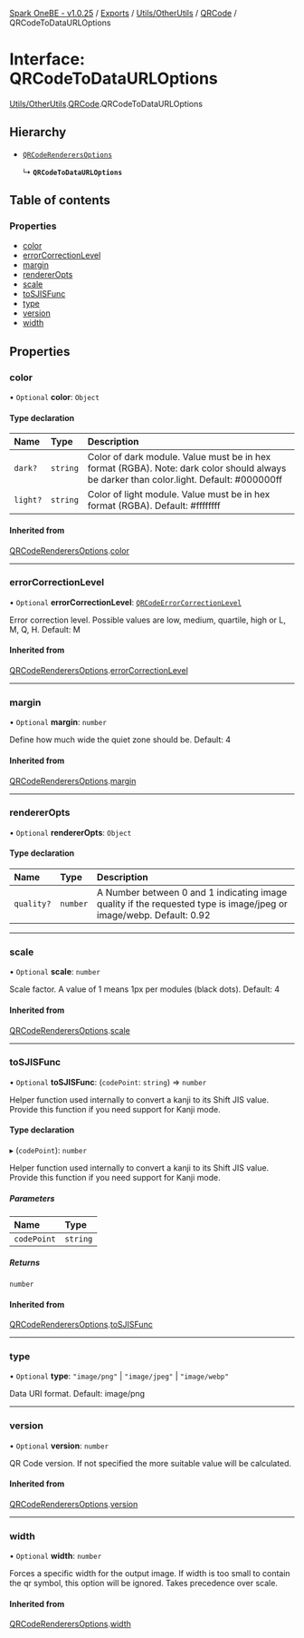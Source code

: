 [Spark OneBE - v1.0.25](../README.md) / [Exports](../modules.md) / [Utils/OtherUtils](../modules/Utils_OtherUtils.md) / [QRCode](../modules/Utils_OtherUtils.QRCode.md) / QRCodeToDataURLOptions

# Interface: QRCodeToDataURLOptions

[Utils/OtherUtils](../modules/Utils_OtherUtils.md).[QRCode](../modules/Utils_OtherUtils.QRCode.md).QRCodeToDataURLOptions

## Hierarchy

- [`QRCodeRenderersOptions`](Utils_OtherUtils.QRCode.QRCodeRenderersOptions.md)

  ↳ **`QRCodeToDataURLOptions`**

## Table of contents

### Properties

- [color](Utils_OtherUtils.QRCode.QRCodeToDataURLOptions.md#color)
- [errorCorrectionLevel](Utils_OtherUtils.QRCode.QRCodeToDataURLOptions.md#errorcorrectionlevel)
- [margin](Utils_OtherUtils.QRCode.QRCodeToDataURLOptions.md#margin)
- [rendererOpts](Utils_OtherUtils.QRCode.QRCodeToDataURLOptions.md#rendereropts)
- [scale](Utils_OtherUtils.QRCode.QRCodeToDataURLOptions.md#scale)
- [toSJISFunc](Utils_OtherUtils.QRCode.QRCodeToDataURLOptions.md#tosjisfunc)
- [type](Utils_OtherUtils.QRCode.QRCodeToDataURLOptions.md#type)
- [version](Utils_OtherUtils.QRCode.QRCodeToDataURLOptions.md#version)
- [width](Utils_OtherUtils.QRCode.QRCodeToDataURLOptions.md#width)

## Properties

### color

• `Optional` **color**: `Object`

#### Type declaration

| Name | Type | Description |
| :------ | :------ | :------ |
| `dark?` | `string` | Color of dark module. Value must be in hex format (RGBA). Note: dark color should always be darker than color.light. Default: #000000ff |
| `light?` | `string` | Color of light module. Value must be in hex format (RGBA). Default: #ffffffff |

#### Inherited from

[QRCodeRenderersOptions](Utils_OtherUtils.QRCode.QRCodeRenderersOptions.md).[color](Utils_OtherUtils.QRCode.QRCodeRenderersOptions.md#color)

___

### errorCorrectionLevel

• `Optional` **errorCorrectionLevel**: [`QRCodeErrorCorrectionLevel`](../modules/Utils_OtherUtils.QRCode.md#qrcodeerrorcorrectionlevel)

Error correction level.
Possible values are low, medium, quartile, high or L, M, Q, H.
Default: M

#### Inherited from

[QRCodeRenderersOptions](Utils_OtherUtils.QRCode.QRCodeRenderersOptions.md).[errorCorrectionLevel](Utils_OtherUtils.QRCode.QRCodeRenderersOptions.md#errorcorrectionlevel)

___

### margin

• `Optional` **margin**: `number`

Define how much wide the quiet zone should be.
Default: 4

#### Inherited from

[QRCodeRenderersOptions](Utils_OtherUtils.QRCode.QRCodeRenderersOptions.md).[margin](Utils_OtherUtils.QRCode.QRCodeRenderersOptions.md#margin)

___

### rendererOpts

• `Optional` **rendererOpts**: `Object`

#### Type declaration

| Name | Type | Description |
| :------ | :------ | :------ |
| `quality?` | `number` | A Number between 0 and 1 indicating image quality if the requested type is image/jpeg or image/webp. Default: 0.92 |

___

### scale

• `Optional` **scale**: `number`

Scale factor. A value of 1 means 1px per modules (black dots).
Default: 4

#### Inherited from

[QRCodeRenderersOptions](Utils_OtherUtils.QRCode.QRCodeRenderersOptions.md).[scale](Utils_OtherUtils.QRCode.QRCodeRenderersOptions.md#scale)

___

### toSJISFunc

• `Optional` **toSJISFunc**: (`codePoint`: `string`) => `number`

Helper function used internally to convert a kanji to its Shift JIS value.
Provide this function if you need support for Kanji mode.

#### Type declaration

▸ (`codePoint`): `number`

Helper function used internally to convert a kanji to its Shift JIS value.
Provide this function if you need support for Kanji mode.

##### Parameters

| Name | Type |
| :------ | :------ |
| `codePoint` | `string` |

##### Returns

`number`

#### Inherited from

[QRCodeRenderersOptions](Utils_OtherUtils.QRCode.QRCodeRenderersOptions.md).[toSJISFunc](Utils_OtherUtils.QRCode.QRCodeRenderersOptions.md#tosjisfunc)

___

### type

• `Optional` **type**: ``"image/png"`` \| ``"image/jpeg"`` \| ``"image/webp"``

Data URI format.
Default: image/png

___

### version

• `Optional` **version**: `number`

QR Code version. If not specified the more suitable value will be calculated.

#### Inherited from

[QRCodeRenderersOptions](Utils_OtherUtils.QRCode.QRCodeRenderersOptions.md).[version](Utils_OtherUtils.QRCode.QRCodeRenderersOptions.md#version)

___

### width

• `Optional` **width**: `number`

Forces a specific width for the output image.
If width is too small to contain the qr symbol, this option will be ignored.
Takes precedence over scale.

#### Inherited from

[QRCodeRenderersOptions](Utils_OtherUtils.QRCode.QRCodeRenderersOptions.md).[width](Utils_OtherUtils.QRCode.QRCodeRenderersOptions.md#width)
